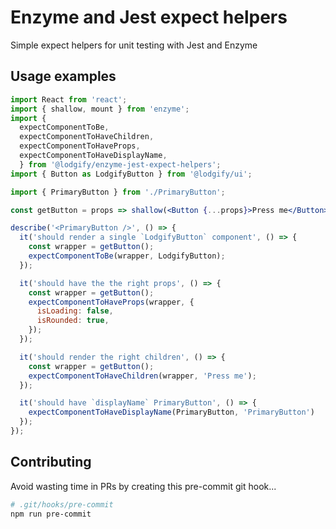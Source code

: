 # Enzyme and Jest expect helpers
Simple expect helpers for unit testing with Jest and Enzyme

## Usage examples

```jsx
import React from 'react';
import { shallow, mount } from 'enzyme';
import {
  expectComponentToBe,
  expectComponentToHaveChildren,
  expectComponentToHaveProps,
  expectComponentToHaveDisplayName,
  } from '@lodgify/enzyme-jest-expect-helpers';
import { Button as LodgifyButton } from '@lodgify/ui';

import { PrimaryButton } from './PrimaryButton';

const getButton = props => shallow(<Button {...props}>Press me</Button>);

describe('<PrimaryButton />', () => {
  it('should render a single `LodgifyButton` component', () => {
    const wrapper = getButton();
    expectComponentToBe(wrapper, LodgifyButton);
  });

  it('should have the the right props', () => {
    const wrapper = getButton();
    expectComponentToHaveProps(wrapper, {
      isLoading: false,
      isRounded: true,
    });
  });

  it('should render the right children', () => {
    const wrapper = getButton();
    expectComponentToHaveChildren(wrapper, 'Press me');
  });

  it('should have `displayName` PrimaryButton', () => {
    expectComponentToHaveDisplayName(PrimaryButton, 'PrimaryButton')
  });
});
```

## Contributing

Avoid wasting time in PRs by creating this pre-commit git hook...

```sh
# .git/hooks/pre-commit
npm run pre-commit
```
